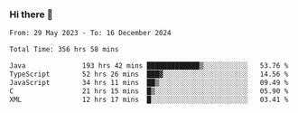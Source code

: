 ### Hi there 👋

<!--START_SECTION:waka-->

```txt
From: 29 May 2023 - To: 16 December 2024

Total Time: 356 hrs 58 mins

Java              193 hrs 42 mins █████████████▒░░░░░░░░░░░   53.76 %
TypeScript        52 hrs 26 mins  ███▓░░░░░░░░░░░░░░░░░░░░░   14.56 %
JavaScript        34 hrs 11 mins  ██▒░░░░░░░░░░░░░░░░░░░░░░   09.49 %
C                 21 hrs 15 mins  █▒░░░░░░░░░░░░░░░░░░░░░░░   05.90 %
XML               12 hrs 17 mins  █░░░░░░░░░░░░░░░░░░░░░░░░   03.41 %
```

<!--END_SECTION:waka-->
<!--
**the-beef-calculator/the-beef-calculator** is a ✨ _special_ ✨ repository because its `README.md` (this file) appears on your GitHub profile.

Here are some ideas to get you started:

- 🔭 I’m currently working on ...
- 🌱 I’m currently learning ...
- 👯 I’m looking to collaborate on ...
- 🤔 I’m looking for help with ...
- 💬 Ask me about ...
- 📫 How to reach me: ...
- 😄 Pronouns: ...
- ⚡ Fun fact: ...
-->
